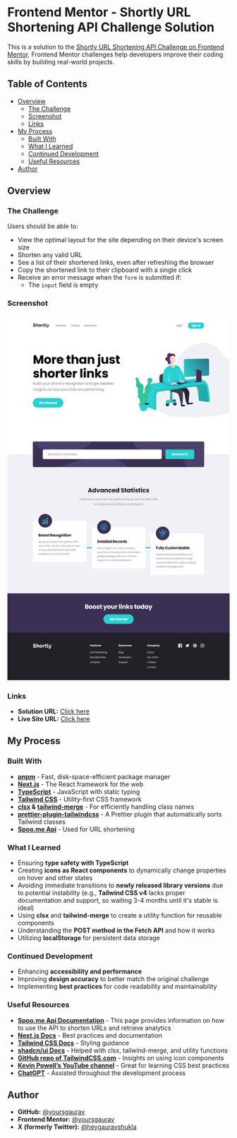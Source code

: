 # Frontend Mentor - Shortly URL Shortening API Challenge Solution

This is a solution to the [Shortly URL Shortening API Challenge on Frontend Mentor](https://www.frontendmentor.io/challenges/url-shortening-api-landing-page-2ce3ob-G). Frontend Mentor challenges help developers improve their coding skills by building real-world projects.

## Table of Contents

- [Overview](#overview)
  - [The Challenge](#the-challenge)
  - [Screenshot](#screenshot)
  - [Links](#links)
- [My Process](#my-process)
  - [Built With](#built-with)
  - [What I Learned](#what-i-learned)
  - [Continued Development](#continued-development)
  - [Useful Resources](#useful-resources)
- [Author](#author)

## Overview

### The Challenge

Users should be able to:

- View the optimal layout for the site depending on their device's screen size
- Shorten any valid URL
- See a list of their shortened links, even after refreshing the browser
- Copy the shortened link to their clipboard with a single click
- Receive an error message when the `form` is submitted if:
  - The `input` field is empty

### Screenshot

![Shortly Screenshot](/public/screenshots/desktop.png)

### Links

- **Solution URL:** [Click here](https://www.frontendmentor.io/solutions/shortly-url-shortening-api-challenge-solution-myO-hSXI8M)
- **Live Site URL:** [Click here](https://shortly-by-yoursgaurav.vercel.app/)

## My Process

### Built With

- **[pnpm](https://pnpm.io/)** - Fast, disk-space-efficient package manager
- **[Next.js](https://nextjs.org/)** - The React framework for the web
- **[TypeScript](https://www.typescriptlang.org/)** - JavaScript with static typing
- **[Tailwind CSS](https://tailwindcss.com/)** - Utility-first CSS framework
- **[clsx](https://www.npmjs.com/package/clsx) & [tailwind-merge](https://www.npmjs.com/package/tailwind-merge)** - For efficiently handling class names
- **[prettier-plugin-tailwindcss](https://github.com/tailwindlabs/prettier-plugin-tailwindcss)** - A Prettier plugin that automatically sorts Tailwind classes
- **[Spoo.me Api](https://spoo.me/api)** - Used for URL shortening

### What I Learned

- Ensuring **type safety with TypeScript**
- Creating **icons as React components** to dynamically change properties on hover and other states
- Avoiding immediate transitions to **newly released library versions** due to potential instability (e.g., **Tailwind CSS v4** lacks proper documentation and support, so waiting 3-4 months until it's stable is ideal)
- Using **clsx** and **tailwind-merge** to create a utility function for reusable components
- Understanding the **POST method in the Fetch API** and how it works
- Utilizing **localStorage** for persistent data storage

### Continued Development

- Enhancing **accessibility and performance**
- Improving **design accuracy** to better match the original challenge
- Implementing **best practices** for code readability and maintainability

### Useful Resources

- **[Spoo.me Api Documentation](https://spoo.me/api)** - This page provides information on how to use the API to shorten URLs and retrieve analytics
- **[Next.js Docs](https://nextjs.org/docs)** - Best practices and documentation
- **[Tailwind CSS Docs](https://tailwindcss.com/docs)** - Styling guidance
- **[shadcn/ui Docs](https://ui.shadcn.com/)** - Helped with clsx, tailwind-merge, and utility functions
- **[GitHub repo of TailwindCSS.com](https://github.com/tailwindlabs/tailwindcss.com)** - Insights on using icon components
- **[Kevin Powell’s YouTube channel](https://www.youtube.com/c/KevinPowell)** - Great for learning CSS best practices
- **[ChatGPT](https://chatgpt.com/)** - Assisted throughout the development process

## Author

- **GitHub:** [@yoursgaurav](https://github.com/yoursgaurav)
- **Frontend Mentor:** [@yoursgaurav](https://www.frontendmentor.io/profile/yoursgaurav)
- **X (formerly Twitter):** [@heygauravshukla](https://x.com/heygauravshukla)
